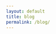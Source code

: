 ```yaml
---
layout: default
title: blog
permalink: /blog/
---
```


<script>window.location="https://hopefullynotwrong.wordpress.com/"</script>